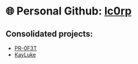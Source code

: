 # 🌐 Personal Github: [lc0rp](https://github.com/lc0rp)

## Consolidated projects:
- [PR-0F3T](https://github.com/pr-0f3t)
- [KayLuke](https://github.com/KayLuke)
